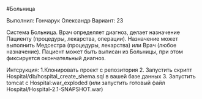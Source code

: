 #Больница

Выполнил: Гончарук Олександр
Вариант: 23

Система Больница. 
Врач определяет диагноз, делает назначение
Пациенту (процедуры, лекарства, операции). Назначение может выполнить
Медсестра (процедуры, лекарства) или Врач (любое назначение). Пациент
может быть выписан из Больницы, при этом фиксируется окончательный
диагноз.

Интсрукция:
1.Клонировать проект с репозитория
2. Запустить скрипт Hospital/db/hospital_create_shema.sql в вашей базе данных
3. Запустить tomcat с Hospital:war_exploded (или запустить готовый файл Hospital/Hospital-2.1-SNAPSHOT.war)
